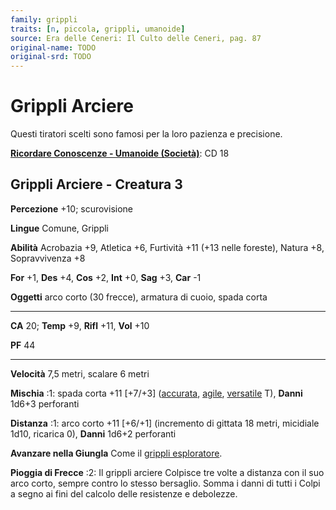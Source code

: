```yaml
---
family: grippli
traits: [n, piccola, grippli, umanoide]
source: Era delle Ceneri: Il Culto delle Ceneri, pag. 87
original-name: TODO
original-srd: TODO
---
```


# Grippli Arciere

Questi tiratori scelti sono famosi per la loro pazienza e precisione.

**[Ricordare Conoscenze - Umanoide (Società)](/azioni/ricordare-conoscenze)**:
CD 18

## Grippli Arciere - Creatura 3

**Percezione** +10; scurovisione

**Lingue** Comune, Grippli

**Abilità** Acrobazia +9, Atletica +6, Furtività +11 (+13 nelle foreste), Natura
+8, Sopravvivenza +8

**For** +1, **Des** +4, **Cos** +2, **Int** +0, **Sag** +3, **Car** -1

**Oggetti** arco corto (30 frecce), armatura di cuoio, spada corta

---

**CA** 20; **Temp** +9, **Rifl** +11, **Vol** +10

**PF** 44

---

**Velocità** 7,5 metri, scalare 6 metri

**Mischia** :1: spada corta +11 \[+7/+3] ([accurata](/tratti/accurata),
[agile](/tratti/agile), [versatile](/tratti/versatile) T), **Danni** 1d6+3
perforanti

**Distanza** :1: arco corto +11 \[+6/+1] (incremento di gittata 18 metri,
micidiale 1d10, ricarica 0), **Danni** 1d6+2 perforanti

**Avanzare nella Giungla** Come il
[grippli esploratore](/creature/grippli-esploratore).

**Pioggia di Frecce** :2: Il grippli arciere Colpisce tre volte a distanza con
il suo arco corto, sempre contro lo stesso bersaglio. Somma i danni di tutti i
Colpi a segno ai fini del calcolo delle resistenze e debolezze.
